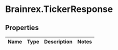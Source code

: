 # Brainrex.TickerResponse

## Properties
Name | Type | Description | Notes
------------ | ------------- | ------------- | -------------


